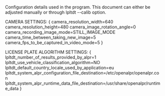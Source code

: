 Configuration details used in the program.
This document can either be adjusted manually or through lpltdt --calib option.

CAMERA SETTINGS:
{
	camera_resolution_width=640
	camera_resolution_height=480
	camera_image_rotation_angle=0
	camera_recording_image_mode=STILL_IMAGE_MODE
	camera_time_between_taking_new_image=5
	camera_fps_to_be_captured_in_video_mode=5
}

LICENSE PLATE ALGORITHM SETTINGS:
{
	lpltdt_number_of_results_provided_by_alpr=1
	lpltdt_use_vehicle_classification_algorithm=NO
	lpltdt_default_country_locale_used_by_application=eu
	lpltdt_system_alpr_configuration_file_destination=/etc/openalpr/openalpr.con
	lpltdt_system_alpr_runtime_data_file_destination=/usr/share/openalpr/runtime_data
}
